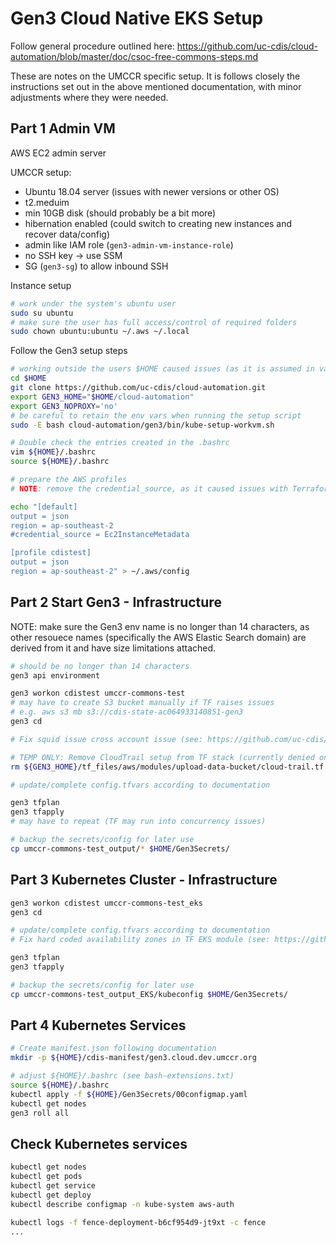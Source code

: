 # Gen3 Cloud Native EKS Setup

Follow general procedure outlined here:
https://github.com/uc-cdis/cloud-automation/blob/master/doc/csoc-free-commons-steps.md


These are notes on the UMCCR specific setup. It is follows closely the instructions set out in the above mentioned documentation, with minor adjustments where they were needed.


## Part 1 Admin VM

AWS EC2 admin server

UMCCR setup:

- Ubuntu 18.04 server (issues with newer versions or other OS)
- t2.meduim
- min 10GB disk (should probably be a bit more)
- hibernation enabled (could switch to creating new instances and recover data/config)
- admin like IAM role (`gen3-admin-vm-instance-role`)
- no SSH key -> use SSM
- SG (`gen3-sg`) to allow inbound SSH


Instance setup
```bash
# work under the system's ubuntu user
sudo su ubuntu
# make sure the user has full access/control of required folders
sudo chown ubuntu:ubuntu ~/.aws ~/.local
```


Follow the Gen3 setup steps
```bash
# working outside the users $HOME caused issues (as it is assumed in various scripts)
cd $HOME
git clone https://github.com/uc-cdis/cloud-automation.git
export GEN3_HOME="$HOME/cloud-automation"
export GEN3_NOPROXY='no'
# be careful to retain the env vars when running the setup script
sudo -E bash cloud-automation/gen3/bin/kube-setup-workvm.sh

# Double check the entries created in the .bashrc
vim ${HOME}/.bashrc
source ${HOME}/.bashrc

# prepare the AWS profiles
# NOTE: remove the credential_source, as it caused issues with Terraform 12 AWS provider (CredentialRequiresARNError)

echo "[default]
output = json
region = ap-southeast-2
#credential_source = Ec2InstanceMetadata

[profile cdistest]
output = json
region = ap-southeast-2" > ~/.aws/config
```



## Part 2 Start Gen3 - Infrastructure

NOTE: make sure the Gen3 env name is no longer than 14 characters, as other resouece names (specifically the AWS Elastic Search domain) are derived from it and have size limitations attached.
```bash
# should be no longer than 14 characters
gen3 api environment
```

```bash
gen3 workon cdistest umccr-commons-test
# may have to create S3 bucket manually if TF raises issues
# e.g. aws s3 mb s3://cdis-state-ac064933140851-gen3
gen3 cd

# Fix squid issue cross account issue (see: https://github.com/uc-cdis/cloud-automation/pull/1507)

# TEMP ONLY: Remove CloudTrail setup from TF stack (currently denied on UoM AWS)
rm ${GEN3_HOME}/tf_files/aws/modules/upload-data-bucket/cloud-trail.tf

# update/complete config.tfvars according to documentation

gen3 tfplan
gen3 tfapply
# may have to repeat (TF may run into concurrency issues)

# backup the secrets/config for later use
cp umccr-commons-test_output/* $HOME/Gen3Secrets/
```


## Part 3 Kubernetes Cluster - Infrastructure

```bash
gen3 workon cdistest umccr-commons-test_eks
gen3 cd

# update/complete config.tfvars according to documentation
# Fix hard coded availability zones in TF EKS module (see: https://github.com/uc-cdis/cloud-automation/pull/1573)

gen3 tfplan
gen3 tfapply

# backup the secrets/config for later use
cp umccr-commons-test_output_EKS/kubeconfig $HOME/Gen3Secrets/
```


## Part 4 Kubernetes Services

```bash
# Create manifest.json following documentation
mkdir -p ${HOME}/cdis-manifest/gen3.cloud.dev.umccr.org

# adjust ${HOME}/.bashrc (see bash-extensions.txt)
source ${HOME}/.bashrc
kubectl apply -f ${HOME}/Gen3Secrets/00configmap.yaml
kubectl get nodes
gen3 roll all
```

## Check Kubernetes services

```bash
kubectl get nodes
kubectl get pods
kubectl get service
kubectl get deploy
kubectl describe configmap -n kube-system aws-auth

kubectl logs -f fence-deployment-b6cf954d9-jt9xt -c fence
...
```
